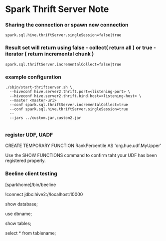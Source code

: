 # Spark Thrift Server Note

### Sharing the connection or spawn new connection
```
spark.sql.hive.thriftServer.singleSession=false|true
```

### Result set will return using false - collect( return all )  or true - iterator ( return incremental chunk )

```
spark.sql.thriftServer.incrementalCollect=false|true
```

### example configuration

```
./sbin/start-thriftserver.sh \
  --hiveconf hive.server2.thrift.port=<listening-port> \
  --hiveconf hive.server2.thrift.bind.host=<listening-host> \
  --master <master-uri>
  --conf spark.sql.thriftServer.incrementalCollect=true
  --conf spark.sql.hive.thriftServer.singleSession=true
  --
  --jars ../custom.jar,custom2.jar
  
```

### register UDF, UADF

CREATE TEMPORARY FUNCTION RankPercentile AS 'org.hue.udf.MyUpper'


Use the SHOW FUNCTIONS command to confirm taht your UDF has been registered properly.


### Beeline client testing


[sparkhome]/bin/beeline 


!connect jdbc:hive2://localhost:10000

show database;

use dbname;

show tables;

select * from tablename;


